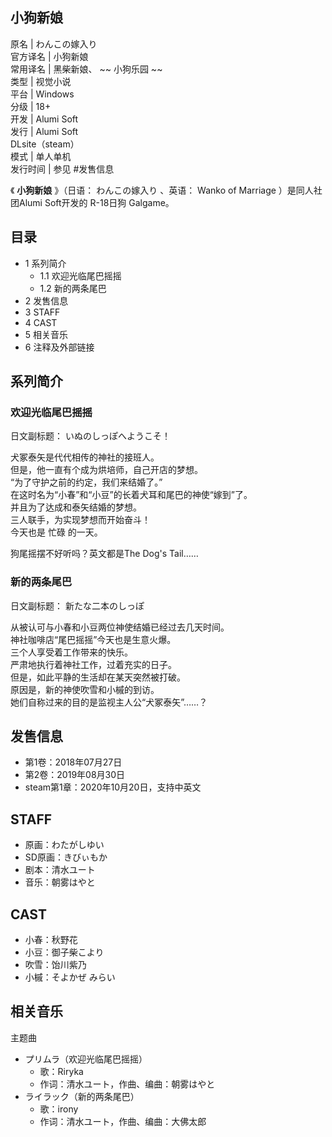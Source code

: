 小狗新娘  
---  
原名  |  わんこの嫁入り   
官方译名  |  小狗新娘   
常用译名  |  黑柴新娘、 ~~ 小狗乐园  ~~  
类型  |  视觉小说   
平台  |  Windows   
分级  |  18+   
开发  |  Alumi Soft   
发行  |  Alumi Soft   
DLsite（steam）  
模式  |  单人单机   
发行时间  |  参见  #发售信息   
  
《 **小狗新娘** 》（日语：  わんこの嫁入り  、英语：  Wanko of Marriage  ）是同人社团Alumi Soft开发的
R-18日狗  Galgame。

##  目录

  * 1  系列简介 
    * 1.1  欢迎光临尾巴摇摇 
    * 1.2  新的两条尾巴 
  * 2  发售信息 
  * 3  STAFF 
  * 4  CAST 
  * 5  相关音乐 
  * 6  注释及外部链接 

##  系列简介

###  欢迎光临尾巴摇摇

日文副标题：  いぬのしっぽへようこそ！

犬冢泰矢是代代相传的神社的接班人。  
但是，他一直有个成为烘培师，自己开店的梦想。  
“为了守护之前的约定，我们来结婚了。”  
在这时名为“小春”和“小豆”的长着犬耳和尾巴的神使“嫁到”了。  
并且为了达成和泰矢结婚的梦想。  
三人联手，为实现梦想而开始奋斗！  
今天也是  忙碌  的一天。

狗尾摇摆不好听吗？英文都是The Dog's Tail……

###  新的两条尾巴

日文副标题：  新たな二本のしっぽ

从被认可与小春和小豆两位神使结婚已经过去几天时间。  
神社咖啡店“尾巴摇摇”今天也是生意火爆。  
三个人享受着工作带来的快乐。  
严肃地执行着神社工作，过着充实的日子。  
但是，如此平静的生活却在某天突然被打破。  
原因是，新的神使吹雪和小槭的到访。  
她们自称过来的目的是监视主人公“犬冢泰矢”……？

##  发售信息

  * 第1卷：2018年07月27日 
  * 第2卷：2019年08月30日 
  * steam第1章：2020年10月20日，支持中英文 

##  STAFF

  * 原画：わたがしゆい 
  * SD原画：きびぃもか 
  * 剧本：清水ユート 
  * 音乐：朝雾はやと 

##  CAST

  * 小春：秋野花 
  * 小豆：御子柴こより 
  * 吹雪：饴川紫乃 
  * 小槭：そよかぜ みらい 

##  相关音乐

主题曲

  * プリムラ（欢迎光临尾巴摇摇） 
    * 歌：Riryka 
    * 作词：清水ユート，作曲、编曲：朝雾はやと 
  * ライラック（新的两条尾巴） 
    * 歌：irony 
    * 作词：清水ユート，作曲、编曲：大佛太郎 